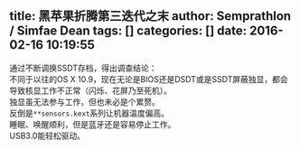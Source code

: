 title: 黑苹果折腾第三迭代之末
author: Semprathlon / Simfae Dean
tags: []
categories: []
date: 2016-02-16 10:19:55
---
通过不断调换SSDT存档，得出调查结论：  
不同于以往的OS X 10.9，现在无论是BIOS还是DSDT或是SSDT屏蔽独显，都会导致核显工作不正常（闪烁、花屏乃至死机）。   
独显虽无法参与工作，但也未必是个累赘。  
反倒是`**sensors.kext`系列让机器温度偏高。  
睡眠、唤醒顺利，但是蓝牙还是容易停止工作。  
USB3.0能轻松驱动。  